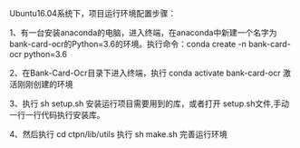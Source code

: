 Ubuntu16.04系统下，项目运行环境配置步骤：

1、有一台安装anaconda的电脑，进入终端，在anaconda中新建一个名字为bank-card-ocr的Python=3.6的环境。执行命令：conda create -n bank-card-ocr python=3.6 

2、在Bank-Card-Ocr目录下进入终端，执行 conda activate bank-card-ocr 激活刚刚创建的环境

3、执行 sh setup.sh 安装运行项目需要用到的库，或者打开 setup.sh文件,手动一行一行代码执行安装库。

4、然后执行 cd ctpn/lib/utils 执行 sh make.sh 完善运行环境
